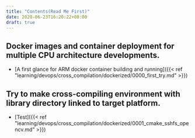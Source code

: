 ```yaml
---
title: "Contents(Read Me First)"
date: 2020-06-23T16:20:22+08:00
draft: true
---
```



## Docker images and container deployment for multiple CPU architecture developments.

- [A first glance for ARM docker container building and running]({{< ref "learning/devops/cross_compilation/dockerized/0000_first_try.md" >}})

## Try to make cross-compiling environment with library directory linked to target platform.
- [Test]({{< ref "learning/devops/cross_compilation/dockerized/0001_cmake_sshfs_opencv.md" >}})

